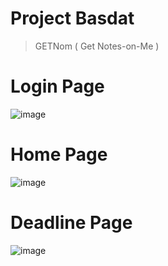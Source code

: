 # Project Basdat
> GETNom ( Get Notes-on-Me )

 # Login Page
![image](https://user-images.githubusercontent.com/91812284/204230842-2b23d072-8df1-4646-9862-1821078b1f5a.png)

 # Home Page
![image](https://user-images.githubusercontent.com/91812284/204230944-08529b6c-73a6-4aaa-8c5f-8d6b9d4eadeb.png)

# Deadline Page
![image](https://user-images.githubusercontent.com/91812284/204232151-bf9bbe4a-f3e0-471f-aabd-61e719a7fe1c.png)
